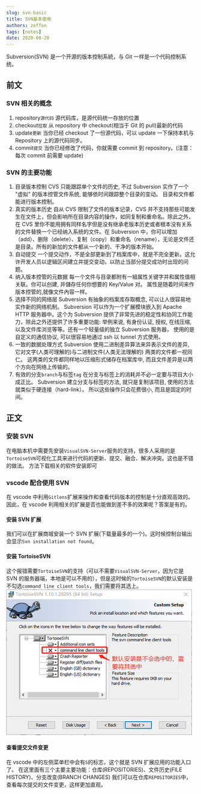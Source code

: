 ```yaml
---
slug: svn-basic
title: SVN基本使用
authors: zeffon
tags: [notes]
date: 2020-08-20
---
```


Subversion(SVN) 是一个开源的版本控制系統，与 Git 一样是一个代码控制系统。

<!--truncate-->

## 前文

### SVN 相关的概念

1. repository`源代码`
   源代码库，是源代码统一存放的位置
2. checkout`拉取`
   从 repository 中 checkout(相当于 Git 的 pull)最新的代码
3. update`更新`
   当你已经 checkout 了一份源代码，可以 update 一下保持本机与 Repository 上的源代码同步。
4. commit`提交`
   当你已经修改了代码，你就需要 commit 到 repository。(注意：每次 commit 前需要 update)

### SVN 的主要功能

1. 目录版本控制
   CVS 只能跟踪单个文件的历史, 不过 Subversion 实作了一个 "虚拟" 的版本控管文件系统, 能够依时间跟踪整个目录的变动。 目录和文件都能进行版本控制。
2. 真实的版本历史
   自从 CVS 限制了文件的版本记录，CVS 并不支持那些可能发生在文件上，但会影响所在目录内容的操作，如同复制和重命名。除此之外，在 CVS 里你不能用拥有同样名字但是没有继承老版本历史或者根本没有关系的文件替换一个已经纳入系统的文件。在 Subversion 中，你可以增加（add）、删除（delete）、复制（copy）和重命名（rename），无论是文件还是目录。所有的新加的文件都从一个新的、干净的版本开始。
3. 自动提交
   一个提交动作，不是全部更新到了档案库中，就是不完全更新。这允许开发人员以逻辑区间建立并提交变动，以防止当部分提交成功时出现的问题。
4. 纳入版本控管的元数据
   每一个文件与目录都附有一組属性关键字并和属性值相关联。你可以创建, 并儲存任何你想要的 Key/Value 对。 属性是随着时间来作版本控管的,就像文件內容一样。
5. 选择不同的网络层
   Subversion 有抽象的档案库存取概念, 可以让人很容易地实作新的网络机制。 Subversion 可以作为一个扩展模块嵌入到 Apache HTTP 服务器中。这个为 Subversion 提供了非常先进的稳定性和协同工作能力，除此之外还提供了许多重要功能: 举例来说, 有身份认证, 授权, 在线压缩, 以及文件库浏览等等。还有一个轻量级的独立 Subversion 服务器， 使用的是自定义的通信协议, 可以很容易地通过 ssh 以 tunnel 方式使用。
6. 一致的数据处理方式
   Subversion 使用二进制差异算法来异表示文件的差异, 它对文字(人类可理解的)与二进制文件(人类无法理解的) 两类的文件都一视同仁。 这两类的文件都同样地以压缩形式储存在档案库中, 而且文件差异是以两个方向在网络上传输的。
7. 有效的分支`branch`与标签`tag`
   在分支与标签上的消耗并不必一定要与项目大小成正比。 Subversion 建立分支与标签的方法, 就只是复制该项目, 使用的方法就类似于硬连接（hard-link）。 所以这些操作只会花费很小, 而且是固定的时间。

## 正文

### 安装 SVN

在电脑本机中需要先安装`VisualSVN-Server`服务的支持，很多人采用的是`TortoiseSVN`可视化工具来进行代码的更新、提交、融合、解决冲突。这也是不错的做法。
方法下载相关的软件安装即可

### vscode 配合使用 SVN

在 vscode 中利用`Gitlens`扩展来操作和查看代码版本的控制是十分直观高效的。因此，在 vscode 利用相关的扩展是否也能做到差不多的效果呢？答案是有的。

#### 安装 SVN 扩展

我们可以在扩展商城安装一个 SVN 扩展(下载量最多的一个)。这时候控制台输出会显示`Svn installation not found`。

#### 安装 TortoiseSVN

这个报错需要`TortoiseSVN`的支持（可以不需要`VisualSVN-Server`，因为它是 SVN 的服务器端，本地是可以不用的），但是这时候的`TortoiseSVN`的默认安装是不勾选`command line client tools`，我们需要将其选上。
![20-TortoiseSVN.png](./img/08/20-TortoiseSVN.png)

#### 查看提交文件变更

在 vscode 中的左侧菜单栏中会有`S`的标志，这个就是 SVN 扩展应用的功能入口了。
在这里面有三个主要主要功能：仓库(REPOSITORIES)、文件历史(FILE HISTORY)、分支改变(BRANCH CHANGES)
我们可以在仓库`REPOSITORIES`中，查看每次提交的文件变更，这样更加直观。
